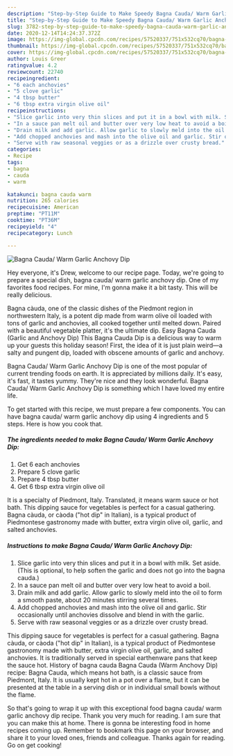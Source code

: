 ```yaml
---
description: "Step-by-Step Guide to Make Speedy Bagna Cauda/ Warm Garlic Anchovy Dip"
title: "Step-by-Step Guide to Make Speedy Bagna Cauda/ Warm Garlic Anchovy Dip"
slug: 3782-step-by-step-guide-to-make-speedy-bagna-cauda-warm-garlic-anchovy-dip
date: 2020-12-14T14:24:37.372Z
image: https://img-global.cpcdn.com/recipes/57520337/751x532cq70/bagna-cauda-warm-garlic-anchovy-dip-recipe-main-photo.jpg
thumbnail: https://img-global.cpcdn.com/recipes/57520337/751x532cq70/bagna-cauda-warm-garlic-anchovy-dip-recipe-main-photo.jpg
cover: https://img-global.cpcdn.com/recipes/57520337/751x532cq70/bagna-cauda-warm-garlic-anchovy-dip-recipe-main-photo.jpg
author: Louis Greer
ratingvalue: 4.2
reviewcount: 22740
recipeingredient:
- "6 each anchovies"
- "5 clove garlic"
- "4 tbsp butter"
- "6 tbsp extra virgin olive oil"
recipeinstructions:
- "Slice garlic into very thin slices and put it in a bowl with milk. Set aside.(This is optional, to help soften the garlic and does not go into the bagna cauda.)"
- "In a sauce pan melt oil and butter over very low heat to avoid a boil."
- "Drain milk and add garlic. Allow garlic to slowly meld into the oil to form a smooth paste, about 20 minutes stirring several times."
- "Add chopped anchovies and mash into the olive oil and garlic. Stir occasionally until anchovies dissolve and blend in with the garlic."
- "Serve with raw seasonal veggies or as a drizzle over crusty bread."
categories:
- Recipe
tags:
- bagna
- cauda
- warm

katakunci: bagna cauda warm 
nutrition: 265 calories
recipecuisine: American
preptime: "PT11M"
cooktime: "PT36M"
recipeyield: "4"
recipecategory: Lunch

---
```



![Bagna Cauda/ Warm Garlic Anchovy Dip](https://img-global.cpcdn.com/recipes/57520337/751x532cq70/bagna-cauda-warm-garlic-anchovy-dip-recipe-main-photo.jpg)

Hey everyone, it's Drew, welcome to our recipe page. Today, we're going to prepare a special dish, bagna cauda/ warm garlic anchovy dip. One of my favorites food recipes. For mine, I'm gonna make it a bit tasty. This will be really delicious.

Bagna càuda, one of the classic dishes of the Piedmont region in northwestern Italy, is a potent dip made from warm olive oil loaded with tons of garlic and anchovies, all cooked together until melted down. Paired with a beautiful vegetable platter, it&#39;s the ultimate dip. Easy Bagna Cauda (Garlic and Anchovy Dip) This Bagna Cauda Dip is a delicious way to warm up your guests this holiday season! First, the idea of it is just plain weird—a salty and pungent dip, loaded with obscene amounts of garlic and anchovy.

Bagna Cauda/ Warm Garlic Anchovy Dip is one of the most popular of current trending foods on earth. It is appreciated by millions daily. It's easy, it's fast, it tastes yummy. They're nice and they look wonderful. Bagna Cauda/ Warm Garlic Anchovy Dip is something which I have loved my entire life.


To get started with this recipe, we must prepare a few components. You can have bagna cauda/ warm garlic anchovy dip using 4 ingredients and 5 steps. Here is how you cook that.

<!--inarticleads1-->

##### The ingredients needed to make Bagna Cauda/ Warm Garlic Anchovy Dip:

1. Get 6 each anchovies
1. Prepare 5 clove garlic
1. Prepare 4 tbsp butter
1. Get 6 tbsp extra virgin olive oil


It is a specialty of Piedmont, Italy. Translated, it means warm sauce or hot bath. This dipping sauce for vegetables is perfect for a casual gathering. Bagna càuda, or càoda (&#34;hot dip&#34; in Italian), is a typical product of Piedmontese gastronomy made with butter, extra virgin olive oil, garlic, and salted anchovies. 

<!--inarticleads2-->

##### Instructions to make Bagna Cauda/ Warm Garlic Anchovy Dip:

1. Slice garlic into very thin slices and put it in a bowl with milk. Set aside.(This is optional, to help soften the garlic and does not go into the bagna cauda.)
1. In a sauce pan melt oil and butter over very low heat to avoid a boil.
1. Drain milk and add garlic. Allow garlic to slowly meld into the oil to form a smooth paste, about 20 minutes stirring several times.
1. Add chopped anchovies and mash into the olive oil and garlic. Stir occasionally until anchovies dissolve and blend in with the garlic.
1. Serve with raw seasonal veggies or as a drizzle over crusty bread.


This dipping sauce for vegetables is perfect for a casual gathering. Bagna càuda, or càoda (&#34;hot dip&#34; in Italian), is a typical product of Piedmontese gastronomy made with butter, extra virgin olive oil, garlic, and salted anchovies. It is traditionally served in special earthenware pans that keep the sauce hot. History of bagna cauda Bagna Cauda (Warm Anchovy Dip) recipe: Bagna Cauda, which means hot bath, is a classic sauce from Piedmont, Italy. It is usually kept hot in a pot over a flame, but it can be presented at the table in a serving dish or in individual small bowls without the flame. 

So that's going to wrap it up with this exceptional food bagna cauda/ warm garlic anchovy dip recipe. Thank you very much for reading. I am sure that you can make this at home. There is gonna be interesting food in home recipes coming up. Remember to bookmark this page on your browser, and share it to your loved ones, friends and colleague. Thanks again for reading. Go on get cooking!

